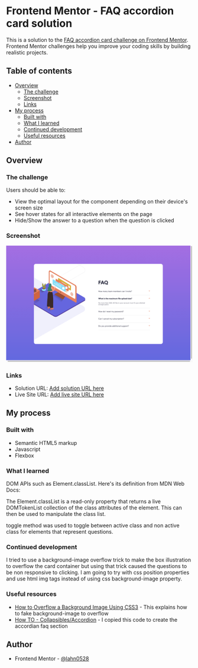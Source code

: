 # Frontend Mentor - FAQ accordion card solution

This is a solution to the [FAQ accordion card challenge on Frontend Mentor](https://www.frontendmentor.io/challenges/faq-accordion-card-XlyjD0Oam). Frontend Mentor challenges help you improve your coding skills by building realistic projects.

## Table of contents

- [Overview](#overview)
  - [The challenge](#the-challenge)
  - [Screenshot](#screenshot)
  - [Links](#links)
- [My process](#my-process)
  - [Built with](#built-with)
  - [What I learned](#what-i-learned)
  - [Continued development](#continued-development)
  - [Useful resources](#useful-resources)
- [Author](#author)

## Overview

### The challenge

Users should be able to:

- View the optimal layout for the component depending on their device's screen size
- See hover states for all interactive elements on the page
- Hide/Show the answer to a question when the question is clicked

### Screenshot

![](./screenshot.png)

### Links

- Solution URL: [Add solution URL here](https://your-solution-url.com)
- Live Site URL: [Add live site URL here](https://your-live-site-url.com)

## My process

### Built with

- Semantic HTML5 markup
- Javascript
- Flexbox

### What I learned

DOM APIs such as Element.classList. Here's its definition from MDN Web Docs:

The Element.classList is a read-only property that returns a live DOMTokenList collection of the class attributes of the element. This can then be used to manipulate the class list.

toggle method was used to toggle between active class and non active class for elements that represent questions.

### Continued development

I tried to use a background-image overflow trick to make the box illustration to overflow the card container but using that trick caused the questions to be non responsive to clicking. I am going to try with css position properties and use html img tags instead of using css background-image property.

### Useful resources

- [How to Overflow a Background Image Using CSS3](https://www.exratione.com/2011/09/how-to-overflow-a-background-image-using-css3/) - This explains how to fake background-image to overflow
- [How TO - Collapsibles/Accordion](https://www.w3schools.com/howto/tryit.asp?filename=tryhow_js_accordion) - I copied this code to create the accordian faq section

## Author

- Frontend Mentor - [@lahn0528](https://www.frontendmentor.io/profile/lahn0528)
